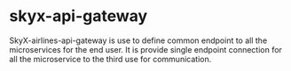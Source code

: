# skyx-api-gateway
SkyX-airlines-api-gateway is use to define common endpoint to all the microservices for the end user. It is provide single endpoint connection for all the microservice to the third use for communication. 
